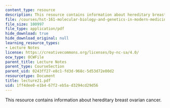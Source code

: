 ```yaml
---
content_type: resource
description: This resource contains information about hereditary breast ovarian cancer.
file: /courses/hst-161-molecular-biology-and-genetics-in-modern-medicine-fall-2007/1ff4dee0e1b467f2eb5ad3294cd29d56_lecture21.pdf
file_size: 100997
file_type: application/pdf
hide_download: true
hide_download_original: null
learning_resource_types:
- Lecture Notes
license: https://creativecommons.org/licenses/by-nc-sa/4.0/
ocw_type: OCWFile
parent_title: Lecture Notes
parent_type: CourseSection
parent_uid: 0243ff27-e8c1-fd3d-968c-5d53d72e00d2
resourcetype: Document
title: lecture21.pdf
uid: 1ff4dee0-e1b4-67f2-eb5a-d3294cd29d56
---
```

This resource contains information about hereditary breast ovarian cancer.